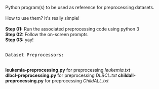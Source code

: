 Python program(s) to be used as reference for preprocessing datasets.
<br/><br/>
How to use them? It's really simple!
<br/></br>
<b>Step 01:</b>&nbsp;Run the associated preprocessing code using python 3<br/>
<b>Step 02:</b>&nbsp;Follow the on-screen prompts<br/>
<b>Step 03:</b>&nbsp;yay!
<br/><br/>
<pre>Dataset Preprocessors:</pre>
<br/>
<b>leukemia-preprocessing.py</b> for preprocessing <i>leukemia.txt</i><br/>
<b>dlbcl-preprocessing.py</b> for preprocessing <i>DLBCL.txt</i>
<b>childall-preprocessing.py</b> for preprocessing <i>ChildALL.txt</i>
